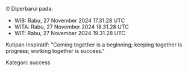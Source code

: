 ⏰ Diperbarui pada:
- WIB: Rabu, 27 November 2024 17.31.28 UTC
- WITA: Rabu, 27 November 2024 18.31.28 UTC
- WIT: Rabu, 27 November 2024 19.31.28 UTC

Kutipan Inspiratif:
"Coming together is a beginning; keeping together is progress; working together is success."


Kategori: success

